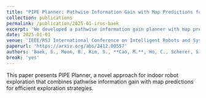 ```yaml
---
title: "PIPE Planner: Pathwise Information Gain with Map Predictions for Indoor Robot Exploration"
collection: publications
permalink: /publication/2025-01-iros-baek
excerpt: 'We developed a pathwise information gain planner with map predictions for efficient indoor robot exploration.'
date: 2025-01-01
venue: 'IEEE/RSJ International Conference on Intelligent Robots and Systems (IROS)'
paperurl: 'https://arxiv.org/abs/2412.00557'
authors: 'Baek, S., Moon, B., Kim, S., **Cao, M.**, Ho, C., Scherer, S. and Jeon, J.H.'
break: 'yes'
---
```


This paper presents PIPE Planner, a novel approach for indoor robot exploration that combines pathwise information gain with map predictions for efficient exploration strategies. 